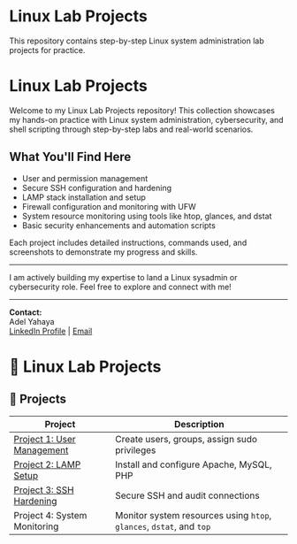 # Linux Lab Projects

This repository contains step-by-step Linux system administration lab projects for practice.
# Linux Lab Projects

Welcome to my Linux Lab Projects repository! This collection showcases my hands-on practice with Linux system administration, cybersecurity, and shell scripting through step-by-step labs and real-world scenarios.

## What You'll Find Here
- User and permission management
- Secure SSH configuration and hardening
- LAMP stack installation and setup
- Firewall configuration and monitoring with UFW
- System resource monitoring using tools like htop, glances, and dstat
- Basic security enhancements and automation scripts

Each project includes detailed instructions, commands used, and screenshots to demonstrate my progress and skills.

---

I am actively building my expertise to land a Linux sysadmin or cybersecurity role. Feel free to explore and connect with me!

---

**Contact:**  
Adel Yahaya  
[LinkedIn Profile](https://www.linkedin.com/in/yourprofile) | [Email](mailto:your.email@example.com)

# 🐧 Linux Lab Projects

## 🔧 Projects

| Project | Description |
|--------|-------------|
| [Project 1: User Management](project1-user-management/project1-user-management.md) | Create users, groups, assign sudo privileges |
| [Project 2: LAMP Setup](project2-lamp-setup/project2-lamp-setup.md) | Install and configure Apache, MySQL, PHP |
| [Project 3: SSH Hardening](project3-ssh-hardening/project3-ssh-hardening.md) | Secure SSH and audit connections |
| Project 4: System Monitoring | Monitor system resources using `htop`, `glances`, `dstat`, and `top` |

